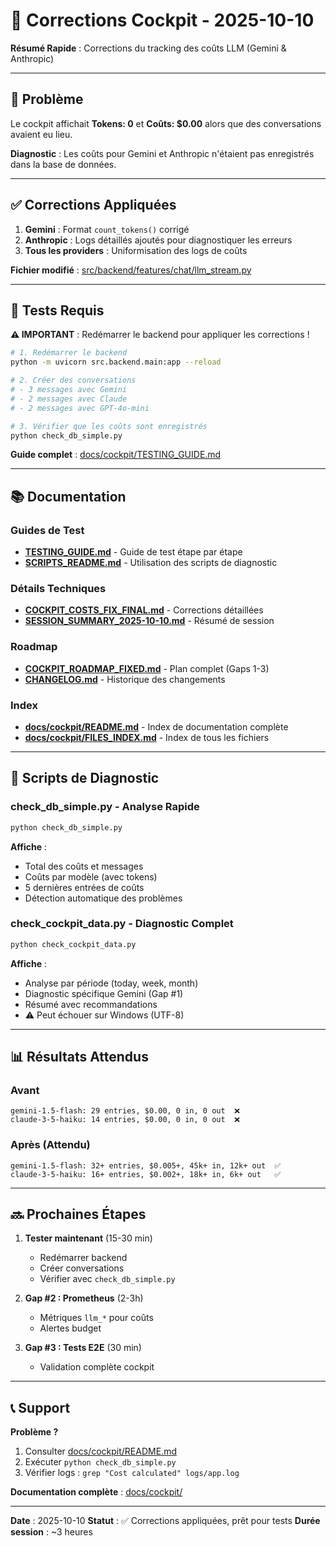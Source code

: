 # 🔧 Corrections Cockpit - 2025-10-10

**Résumé Rapide** : Corrections du tracking des coûts LLM (Gemini & Anthropic)

---

## 🎯 Problème

Le cockpit affichait **Tokens: 0** et **Coûts: $0.00** alors que des conversations avaient eu lieu.

**Diagnostic** : Les coûts pour Gemini et Anthropic n'étaient pas enregistrés dans la base de données.

---

## ✅ Corrections Appliquées

1. **Gemini** : Format `count_tokens()` corrigé
2. **Anthropic** : Logs détaillés ajoutés pour diagnostiquer les erreurs
3. **Tous les providers** : Uniformisation des logs de coûts

**Fichier modifié** : [src/backend/features/chat/llm_stream.py](src/backend/features/chat/llm_stream.py)

---

## 🧪 Tests Requis

**⚠️ IMPORTANT** : Redémarrer le backend pour appliquer les corrections !

```bash
# 1. Redémarrer le backend
python -m uvicorn src.backend.main:app --reload

# 2. Créer des conversations
# - 3 messages avec Gemini
# - 2 messages avec Claude
# - 2 messages avec GPT-4o-mini

# 3. Vérifier que les coûts sont enregistrés
python check_db_simple.py
```

**Guide complet** : [docs/cockpit/TESTING_GUIDE.md](docs/cockpit/TESTING_GUIDE.md)

---

## 📚 Documentation

### Guides de Test
- **[TESTING_GUIDE.md](docs/cockpit/TESTING_GUIDE.md)** - Guide de test étape par étape
- **[SCRIPTS_README.md](docs/cockpit/SCRIPTS_README.md)** - Utilisation des scripts de diagnostic

### Détails Techniques
- **[COCKPIT_COSTS_FIX_FINAL.md](docs/cockpit/COCKPIT_COSTS_FIX_FINAL.md)** - Corrections détaillées
- **[SESSION_SUMMARY_2025-10-10.md](docs/cockpit/SESSION_SUMMARY_2025-10-10.md)** - Résumé de session

### Roadmap
- **[COCKPIT_ROADMAP_FIXED.md](docs/cockpit/COCKPIT_ROADMAP_FIXED.md)** - Plan complet (Gaps 1-3)
- **[CHANGELOG.md](CHANGELOG.md)** - Historique des changements

### Index
- **[docs/cockpit/README.md](docs/cockpit/README.md)** - Index de documentation complète
- **[docs/cockpit/FILES_INDEX.md](docs/cockpit/FILES_INDEX.md)** - Index de tous les fichiers

---

## 🔧 Scripts de Diagnostic

### check_db_simple.py - Analyse Rapide

```bash
python check_db_simple.py
```

**Affiche** :
- Total des coûts et messages
- Coûts par modèle (avec tokens)
- 5 dernières entrées de coûts
- Détection automatique des problèmes

### check_cockpit_data.py - Diagnostic Complet

```bash
python check_cockpit_data.py
```

**Affiche** :
- Analyse par période (today, week, month)
- Diagnostic spécifique Gemini (Gap #1)
- Résumé avec recommandations
- ⚠️ Peut échouer sur Windows (UTF-8)

---

## 📊 Résultats Attendus

### Avant

```
gemini-1.5-flash: 29 entries, $0.00, 0 in, 0 out  ❌
claude-3-5-haiku: 14 entries, $0.00, 0 in, 0 out  ❌
```

### Après (Attendu)

```
gemini-1.5-flash: 32+ entries, $0.005+, 45k+ in, 12k+ out  ✅
claude-3-5-haiku: 16+ entries, $0.002+, 18k+ in, 6k+ out   ✅
```

---

## 🔜 Prochaines Étapes

1. **Tester maintenant** (15-30 min)
   - Redémarrer backend
   - Créer conversations
   - Vérifier avec `check_db_simple.py`

2. **Gap #2 : Prometheus** (2-3h)
   - Métriques `llm_*` pour coûts
   - Alertes budget

3. **Gap #3 : Tests E2E** (30 min)
   - Validation complète cockpit

---

## 📞 Support

**Problème ?**
1. Consulter [docs/cockpit/README.md](docs/cockpit/README.md)
2. Exécuter `python check_db_simple.py`
3. Vérifier logs : `grep "Cost calculated" logs/app.log`

**Documentation complète** : [docs/cockpit/](docs/cockpit/)

---

**Date** : 2025-10-10
**Statut** : ✅ Corrections appliquées, prêt pour tests
**Durée session** : ~3 heures
